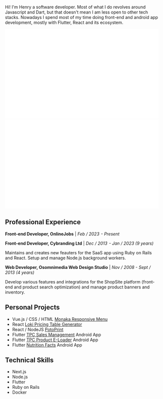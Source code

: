  Hi! I'm Henry a software developer. Most of what I do revolves around Javascript and Dart, but that doesn't mean I am less open to other tech stacks. Nowadays I spend most of my time doing front-end and android app development, mostly with Flutter, React and its ecosystem.
 
 <!--If you want to reach out for anything, you can find me at the **@ihenvyr** handle, or e-mail me at ihenvyr@gmail.com.-->
 
 
<!--  ### Hi there 👋 -->

 <!--* 🔭 I’m currently working on *React.js* and *Flutter*
 * 🌱 I’m currently learning *Typescript*
 * 👯 I’m looking to collaborate on *React.js and Flutter*-->

 ![](https://github.com/ihenvyr/github-stats/blob/master/generated/overview.svg)
 ![](https://github.com/ihenvyr/github-stats/blob/master/generated/languages.svg)
 
 <!--![](https://komarev.com/ghpvc/?username=ihenvyr&color=blue)-->
 
 ## Professional Experience
 
 **Front-end Developer, OnlineJobs** | *Feb / 2023  - Present*
 
 **Front-end Developer, Cybranding Ltd** | *Dec / 2013  - Jan / 2023 (9 years)*
 
 Maintains and creates new feauters for the SaaS app using Ruby on Rails and React. Setup and manage Node.js background workers.
 
 **Web Developer, Osomnimedia Web Design Studio** | *Nov / 2008 - Sept / 2013 (4 years)*
 
 Develop various features and integrations for the ShopSite platform (front-end and product search optimization) and manage product banners and inventory.
 
 ## Personal Projects
 
<!--  * React / Typescript / Ruby on Rails / NodeJS [Hashtagify](https://hashtagify.me) -->
 * Vue.js / CSS / HTML [Monaka Responsive Menu](https://preview.codecanyon.net/item/monaka-responsive-menu/full_screen_preview/25551352)
 * React [Loki Pricing Table Generator](https://preview.codecanyon.net/item/loki-pricing-table-generator/full_screen_preview/22536551)<!--* React [Loki Header Menu Generator](https://codecanyon.net/item/loki-header-menu-generator/22839687)-->
 * React / NodeJS [PotoPrint](https://potoprint.ihenvyr.com/)
 * Flutter [TPC Sales Management](https://play.google.com/store/apps/details?id=com.ihenvyr.tpc_app) Android App
 * Flutter [TPC Product E-Loader](https://play.google.com/store/apps/details?id=com.ihenvyr.tpc_product_codes_app) Android App
 * Flutter [Nutrition Facts](https://play.google.com/store/apps/details?id=com.ihenvyr.nutrition_facts_app) Android App
<!--  * Flutter [React.js Interview Questions](https://play.google.com/store/apps/details?id=com.ihenvyr.reactjs_interview_questions_app) Android App -->
<!--  * Flutter [Javascript Interview Questions](https://play.google.com/store/apps/details?id=com.ihenvyr.javascript_interview_questions_app) Android App -->
<!--  * Flutter [Vue.js Interview Questions](https://play.google.com/store/apps/details?id=com.ihenvyr.viewjs_interview_questions_app) Android App -->
<!--  * Flutter [Angular Interview Questions](https://play.google.com/store/apps/details?id=com.ihenvyr.angular_interview_questions_app) Android App -->

<!--* React Module (Open Source) [react-styled-grid](https://www.npmjs.com/package/react-styled-grid)-->

 <!--## Education
 
 B.Sc. in Marine Transportation, DMMACSP of Davao City | *1999 - 2002*-->
 
 ## Technical Skills
 
 * Next.js
 * Node.js
 * Flutter
 * Ruby on Rails
 * Docker
 
<!-- 🤔 I’m looking for help with ...-->
 
<!--  💬 Ask me about ... -->
 
<!--  📫 How to reach me: ... -->
 
<!--  😄 Pronouns: ... -->
<!--  ⚡ Fun fact: ... -->
